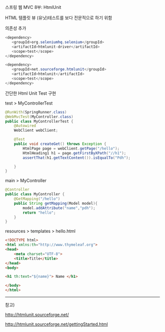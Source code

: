 스프링 웹 MVC 8부: HtmlUnit

HTML 템플릿 뷰 (유닛)테스트를 보다 전문적으로 하기 위함


의존성 추가

```java
<dependency>
   <groupId>org.seleniumhq.selenium</groupId>
   <artifactId>htmlunit-driver</artifactId>
   <scope>test</scope>
</dependency>

<dependency>
   <groupId>net.sourceforge.htmlunit</groupId>
   <artifactId>htmlunit</artifactId>
   <scope>test</scope>
</dependency>
```

간단한 Html Unit Test 구현

test > MyControllerTest

```java
@RunWith(SpringRunner.class)
@WebMvcTest(MyController.class)
public class MyControllerTest {
    @Autowired
    WebClient webClient;

    @Test
    public void createGet() throws Exception {
        HtmlPage page = webClient.getPage("/hello");
        HtmlHeading1 h1 = page.getFirstByXPath("//h1");
        assertThat(h1.getTextContent()).isEqualTo("Pdh");  

    }
}
```

main > MyController

```java
@Controller
public class MyController {
    @GetMapping("/hello")
    public String getMapping(Model model){
        model.addAttribute("name","pdh");
        return "hello";
    }
}
```

resources > templates > hello.html

```html
<!DOCTYPE html>
<html xmlns:th="http://www.thymeleaf.org">
<head>
    <meta charset="UTF-8">
    <title>Title</title>
</head>
<body>

<h1 th:text="${name}"> Name </h1>

</body>
</html>
```

---

참고)

http://htmlunit.sourceforge.net/

http://htmlunit.sourceforge.net/gettingStarted.html
